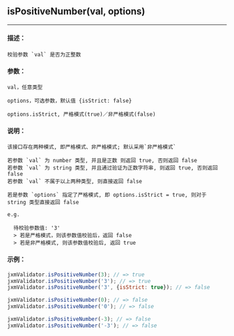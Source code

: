 
## isPositiveNumber(val, options)

----------

#### 描述：

    校验参数 `val` 是否为正整数

#### 参数：

    val，任意类型

    options，可选参数，默认值 {isStrict: false}

    options.isStrict, 严格模式(true)／非严格模式(false)

#### 说明：

    该接口存在两种模式, 即严格模式、非严格模式; 默认采用`非严格模式`

    若参数 `val` 为 number 类型, 并且是正数 则返回 true, 否则返回 false
    若参数 `val` 为 string 类型, 并且通过验证为正数字符串, 则返回 true, 否则返回 false
    若参数 `val` 不属于以上两种类型, 则直接返回 false

    若是参数 `options` 指定了严格模式, 即 options.isStrict = true, 则对于 string 类型直接返回 false

    e.g.

      待校验参数值: '3'
      > 若是严格模式，则该参数值校验后，返回 false
      > 若是非严格模式, 则该参数值校验后, 返回 true

#### 示例：

```javascript
jxmValidator.isPositiveNumber(3); // => true
jxmValidator.isPositiveNumber('3'); // => true
jxmValidator.isPositiveNumber('3', {isStrict: true}); // => false

jxmValidator.isPositiveNumber(0); // => false
jxmValidator.isPositiveNumber('0'); // => false

jxmValidator.isPositiveNumber(-3); // => false
jxmValidator.isPositiveNumber('-3'); // => false
```
